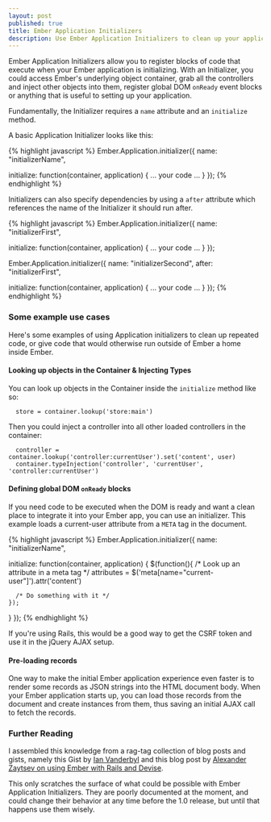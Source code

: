 ```yaml
---
layout: post
published: true
title: Ember Application Initializers
description: Use Ember Application Initializers to clean up your application code. 
---
```


Ember Application Initializers allow you to register blocks of code that execute when your Ember application is initializing. With an Initializer, you could access Ember's underlying object container, grab all the controllers and inject other objects into them, register global DOM ```onReady``` event blocks or anything that is useful to setting up your application.

Fundamentally, the Initializer requires a ```name``` attribute and an ```initialize``` method. 

A basic Application Initializer looks like this:

{% highlight javascript %}
Ember.Application.initializer({
  name: "initializerName",
 
  initialize: function(container, application) {
    ... your code ...
  }
});
{% endhighlight %}

Initializers can also specify dependencies by using a ```after``` attribute which references the name of the Initializer it should run after. 

{% highlight javascript %}
Ember.Application.initializer({
  name: "initializerFirst",
 
  initialize: function(container, application) {
    ... your code ...
  }
});

Ember.Application.initializer({
  name: "initializerSecond",
  after: "initializerFirst",
 
  initialize: function(container, application) {
    ... your code ...
  }
});
{% endhighlight %}

### Some example use cases
Here's some examples of using Application initializers to clean up repeated code, or give code that would otherwise run outside of Ember a home inside Ember. 

#### Looking up objects in the Container &amp; Injecting Types

You can look up objects in the Container inside the ```initialize``` method like so:

```
  store = container.lookup('store:main')
```

Then you could inject a controller into all other loaded controllers in the container:

```
  controller = container.lookup('controller:currentUser').set('content', user)
  container.typeInjection('controller', 'currentUser', 'controller:currentUser')
```

#### Defining global DOM ```onReady``` blocks

If you need code to be executed when the DOM is ready and want a clean place to integrate it into your Ember app, you can use an initializer. This example loads a current-user attribute from a ```META``` tag in the document. 

{% highlight javascript %}
Ember.Application.initializer({
  name: "initializerName",
 
  initialize: function(container, application) {
    $(function(){
      /* Look up an attribute in a meta tag */
      attributes = $('meta[name="current-user"]').attr('content')

      /* Do something with it */
    });
  }
});
{% endhighlight %}

If you're using Rails, this would be a good way to get the CSRF token and use it in the jQuery AJAX setup. 

#### Pre-loading records

One way to make the initial Ember application experience even faster is to render some records as JSON strings into the HTML document body. When your Ember application starts up, you can load those records from the document and create instances from them, thus saving an initial AJAX call to fetch the records. 

### Further Reading 
I assembled this knowledge from a rag-tag collection of blog posts and gists, namely this Gist by [Ian Vanderbyl](https://gist.github.com/ivanvanderbyl/4560416) and this blog post by [Alexander Zaytsev on using Ember with Rails and Devise](http://say26.com/using-rails-devise-with-ember-js).

This only scratches the surface of what could be possible with Ember Application Initializers. They are poorly documented at the moment, and could change their behavior at any time before the 1.0 release, but until that happens use them wisely.  
